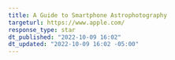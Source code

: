 ```yaml
---
title: A Guide to Smartphone Astrophotography
targeturl: https://www.apple.com/
response_type: star
dt_published: "2022-10-09 16:02"
dt_updated: "2022-10-09 16:02 -05:00"
---
```

